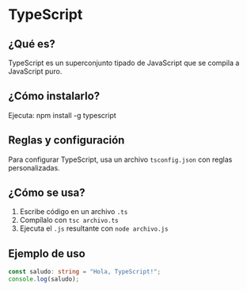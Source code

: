 # TypeScript

## ¿Qué es?
TypeScript es un superconjunto tipado de JavaScript que se compila a JavaScript puro.

## ¿Cómo instalarlo?
Ejecuta:
npm install -g typescript

## Reglas y configuración
Para configurar TypeScript, usa un archivo `tsconfig.json` con reglas personalizadas.

## ¿Cómo se usa?
1. Escribe código en un archivo `.ts`
2. Compílalo con `tsc archivo.ts`
3. Ejecuta el `.js` resultante con `node archivo.js`

## Ejemplo de uso
```ts
const saludo: string = "Hola, TypeScript!";
console.log(saludo);
